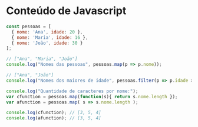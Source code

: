# Conteúdo de Javascript

```javascript
const pessoas = [
  { nome: 'Ana', idade: 20 },
  { nome: 'Maria', idade: 16 },
  { nome: 'João', idade: 30 }
];

// ["Ana", "Maria", "João"]
console.log("Nomes das pessoas", pessoas.map(p => p.nome));

// ["Ana", "João"]
console.log("Nomes dos maiores de idade", pessoas.filter(p => p.idade >= 18).map(p => p.nome));

console.log("Quantidade de caracteres por nome:");
var cfunction = pessoas.map(function(s){ return s.nome.length });
var afunction = pessoas.map( s => s.nome.length );

console.log(cfunction); // [3, 5, 4]
console.log(afunction); // [3, 5, 4]
```

<!-- 
Haskell my beloved, who makes you suffer so much?
-->